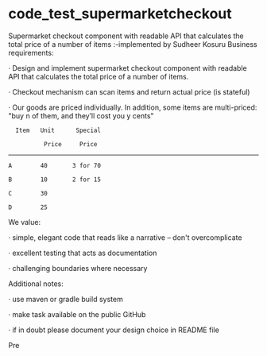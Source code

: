 # code_test_supermarketcheckout
Supermarket checkout component with readable API that calculates the total price of a number of items :-implemented by Sudheer Kosuru
Business requirements:

· Design and implement supermarket checkout component with readable API that calculates the total price of a number of items.

· Checkout mechanism can scan items and return actual price (is stateful)

· Our goods are priced individually. In addition, some items are multi-priced: "buy n of them, and they’ll cost you y cents"

      Item   Unit      Special

              Price     Price

  --------------------------

    A        40       3 for 70

    B        10       2 for 15

    C        30

    D        25
    
We value:

· simple, elegant code that reads like a narrative – don't overcomplicate

· excellent testing that acts as documentation

· challenging boundaries where necessary

Additional notes:

· use maven or gradle build system

· make task available on the public GitHub

· if in doubt please document your design choice in README file

Pre
